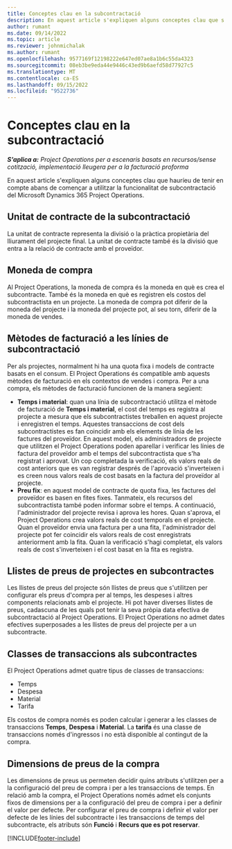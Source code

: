 ```yaml
---
title: Conceptes clau en la subcontractació
description: En aquest article s'expliquen alguns conceptes clau que s'apliquen a la subcontractació del Microsoft Dynamics 365 Project Operations.
author: rumant
ms.date: 09/14/2022
ms.topic: article
ms.reviewer: johnmichalak
ms.author: rumant
ms.openlocfilehash: 9577169f12198222e647ed07ae8a1b6c55da4323
ms.sourcegitcommit: 08eb3be9eda44e9446c43ed9b6aefd58d77927c5
ms.translationtype: MT
ms.contentlocale: ca-ES
ms.lasthandoff: 09/15/2022
ms.locfileid: "9522736"
---
```

# <a name="key-concepts-in-subcontracting"></a>Conceptes clau en la subcontractació


_**S'aplica a:** Project Operations per a escenaris basats en recursos/sense cotització, implementació lleugera per a la facturació proforma_

En aquest article s'expliquen alguns conceptes clau que hauríeu de tenir en compte abans de començar a utilitzar la funcionalitat de subcontractació del Microsoft Dynamics 365 Project Operations.

## <a name="contracting-unit-on-the-subcontract"></a>Unitat de contracte de la subcontractació

La unitat de contracte representa la divisió o la pràctica propietària del lliurament del projecte final. La unitat de contracte també és la divisió que entra a la relació de contracte amb el proveïdor.

## <a name="purchase-currency"></a>Moneda de compra

Al Project Operations, la moneda de compra és la moneda en què es crea el subcontracte. També és la moneda en què es registren els costos del subcontractista en un projecte. La moneda de compra pot diferir de la moneda del projecte i la moneda del projecte pot, al seu torn, diferir de la moneda de vendes.

## <a name="billing-methods-on-subcontract-lines"></a>Mètodes de facturació a les línies de subcontractació

Per als projectes, normalment hi ha una quota fixa i models de contracte basats en el consum. El Project Operations és compatible amb aquests mètodes de facturació en els contextos de vendes i compra. Per a una compra, els mètodes de facturació funcionen de la manera següent:

- **Temps i material**: quan una línia de subcontractació utilitza el mètode de facturació de **Temps i material**, el cost del temps es registra al projecte a mesura que els subcontractistes treballen en aquest projecte i enregistren el temps. Aquestes transaccions de cost dels subcontractistes es fan coincidir amb els elements de línia de les factures del proveïdor. En aquest model, els administradors de projecte que utilitzen el Project Operations poden aparellar i verificar les línies de factura del proveïdor amb el temps del subcontractista que s'ha registrat i aprovat. Un cop completada la verificació, els valors reals de cost anteriors que es van registrar després de l'aprovació s'inverteixen i es creen nous valors reals de cost basats en la factura del proveïdor al projecte.
- **Preu fix**: en aquest model de contracte de quota fixa, les factures del proveïdor es basen en fites fixes. Tanmateix, els recursos del subcontractista també poden informar sobre el temps. A continuació, l'administrador del projecte revisa i aprova les hores. Quan s'aprova, el Project Operations crea valors reals de cost temporals en el projecte. Quan el proveïdor envia una factura per a una fita, l'administrador del projecte pot fer coincidir els valors reals de cost enregistrats anteriorment amb la fita. Quan la verificació s'hagi completat, els valors reals de cost s'inverteixen i el cost basat en la fita es registra.

## <a name="project-price-lists-on-subcontracts"></a>Llistes de preus de projectes en subcontractes

Les llistes de preus del projecte són llistes de preus que s'utilitzen per configurar els preus d'compra per al temps, les despeses i altres components relacionats amb el projecte. Hi pot haver diverses llistes de preus, cadascuna de les quals pot tenir la seva pròpia data efectiva de subcontractació al Project Operations. El Project Operations no admet dates efectives superposades a les llistes de preus del projecte per a un subcontracte.

## <a name="transaction-classes-on-subcontracts"></a>Classes de transaccions als subcontractes

El Project Operations admet quatre tipus de classes de transaccions:

- Temps
- Despesa
- Material
- Tarifa

Els costos de compra només es poden calcular i generar a les classes de transaccions **Temps**, **Despesa** i **Material**. La **tarifa** és una classe de transaccions només d'ingressos i no està disponible al contingut de la compra.

## <a name="purchase-pricing-dimensions"></a>Dimensions de preus de la compra

Les dimensions de preus us permeten decidir quins atributs s'utilitzen per a la configuració del preu de compra i per a les transaccions de temps. En relació amb la compra, el Project Operations només admet els conjunts fixos de dimensions per a la configuració del preu de compra i per a definir el valor per defecte. Per configurar el preu de compra i definir el valor per defecte de les línies del subcontracte i les transaccions de temps del subcontracte, els atributs són **Funció** i **Recurs que es pot reservar**.

[!INCLUDE[footer-include](../../includes/footer-banner.md)]
